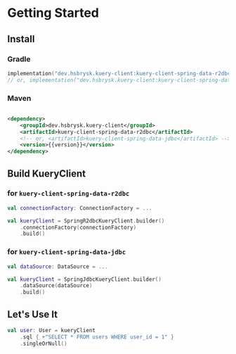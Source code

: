 # Getting Started

## Install

### Gradle

```kotlin
implementation("dev.hsbrysk.kuery-client:kuery-client-spring-data-r2dbc:{{version}}")
// or, implementation("dev.hsbrysk.kuery-client:kuery-client-spring-data-jdbc:{{version}}")
```

### Maven

```xml

<dependency>
    <groupId>dev.hsbrysk.kuery-client</groupId>
    <artifactId>kuery-client-spring-data-r2dbc</artifactId>
    <!-- or, <artifactId>kuery-client-spring-data-jdbc</artifactId> -->
    <version>{{version}}</version>
</dependency>
```

## Build KueryClient

### for `kuery-client-spring-data-r2dbc`

```kotlin
val connectionFactory: ConnectionFactory = ...

val kueryClient = SpringR2dbcKueryClient.builder()
    .connectionFactory(connectionFactory)
    .build()
```

### for `kuery-client-spring-data-jdbc`

```kotlin
val dataSource: DataSource = ...

val kueryClient = SpringJdbcKueryClient.builder()
    .dataSource(dataSource)
    .build()
```

## Let's Use It

```kotlin
val user: User = kueryClient
    .sql { +"SELECT * FROM users WHERE user_id = 1" }
    .singleOrNull()
```
